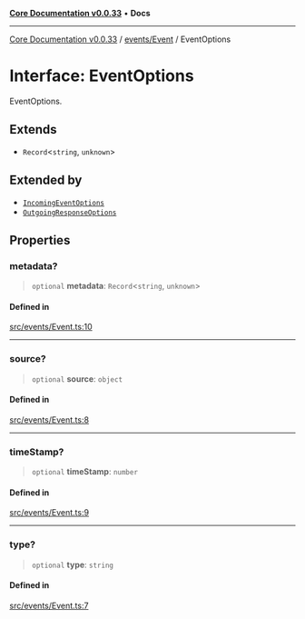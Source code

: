 [**Core Documentation v0.0.33**](../../../README.md) • **Docs**

***

[Core Documentation v0.0.33](../../../modules.md) / [events/Event](../README.md) / EventOptions

# Interface: EventOptions

EventOptions.

## Extends

- `Record`\<`string`, `unknown`\>

## Extended by

- [`IncomingEventOptions`](../../IncomingEvent/interfaces/IncomingEventOptions.md)
- [`OutgoingResponseOptions`](../../OutgoingResponse/interfaces/OutgoingResponseOptions.md)

## Properties

### metadata?

> `optional` **metadata**: `Record`\<`string`, `unknown`\>

#### Defined in

[src/events/Event.ts:10](https://github.com/stonemjs/core/blob/08021ed6e90932028c37aa9d72d99b714efcda42/src/events/Event.ts#L10)

***

### source?

> `optional` **source**: `object`

#### Defined in

[src/events/Event.ts:8](https://github.com/stonemjs/core/blob/08021ed6e90932028c37aa9d72d99b714efcda42/src/events/Event.ts#L8)

***

### timeStamp?

> `optional` **timeStamp**: `number`

#### Defined in

[src/events/Event.ts:9](https://github.com/stonemjs/core/blob/08021ed6e90932028c37aa9d72d99b714efcda42/src/events/Event.ts#L9)

***

### type?

> `optional` **type**: `string`

#### Defined in

[src/events/Event.ts:7](https://github.com/stonemjs/core/blob/08021ed6e90932028c37aa9d72d99b714efcda42/src/events/Event.ts#L7)
